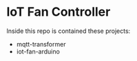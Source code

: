 # IoT Fan Controller

Inside this repo is contained these projects:

* mqtt-transformer
* iot-fan-arduino